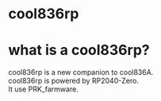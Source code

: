 # cool836rp

# what is a cool836rp?
cool836rp is a new companion to cool836A.
<br>
cool836rp is powered by RP2040-Zero.
<br>
It use PRK_farmware.


